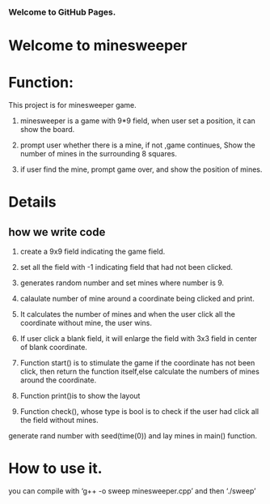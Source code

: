 ### Welcome to GitHub Pages.

# Welcome to minesweeper 
# Function:

This project is for minesweeper game.

1. minesweeper is a game with 9*9 field, when user set a position, it can show the board.

2.  prompt user whether there is a mine, if not ,game continues, Show the number of mines in the surrounding 8 squares.

3. if user find the mine, prompt game over, and show the position of mines. 

# Details 
## how we write code 
1. create a 9x9 field indicating the game field.

2. set all the field with -1 indicating field that had not been clicked.

3. generates random number and set mines where number is 9.

4. calaulate number of mine around a coordinate being clicked and print.

5. It calculates the number of mines and when the user click all the coordinate without mine, the user wins.

6. If user click a blank field, it will enlarge the field with 3x3 field in center of blank coordinate.

7. Function start() is to stimulate the game if the coordinate has not been click, then return the function itself,else calculate the numbers of mines around the coordinate.

8. Function print()is to show the layout

9. Function check(), whose type is bool is to check if the user had click all the field without mines.

generate rand number with seed(time(0)) and lay mines in main() function.

# How to use it.

you can compile with ‘g++ -o sweep minesweeper.cpp’ and then ‘./sweep’
